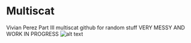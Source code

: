 # Multiscat
Vivian Perez Part III multiscat github for random stuff VERY MESSY AND WORK IN PROGRESS
![alt text](https://i.pinimg.com/736x/9b/b3/28/9bb328016fd249641c9d00446e2aee7a.jpg)
